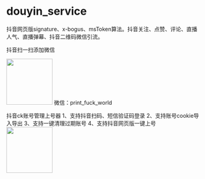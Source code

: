 # douyin_service
抖音网页版signature、x-bogus、msToken算法。抖音关注、点赞、评论、直播人气、直播弹幕、抖音二维码微信引流。

抖音扫一扫添加微信

<img src="https://assets.meeluo.com/douyin_qrcode/%E6%9C%AA%E6%A0%87%E9%A2%98-1.png" style="height: 120px; height: 120px" />
微信：print_fuck_world

抖音ck账号管理上号器
1、支持抖音扫码、短信验证码登录
2、支持账号cookie导入导出
3、支持一键清理过期账号
4、支持抖音网页版一键上号
<img src="[https://assets.meeluo.com/douyin_qrcode/%E6%9C%AA%E6%A0%87%E9%A2%98-1.png](https://assets.meeluo.com/douyin_qrcode%2FWX20220530-154210%402x.png)" style="height: 120px; height: 120px" />
